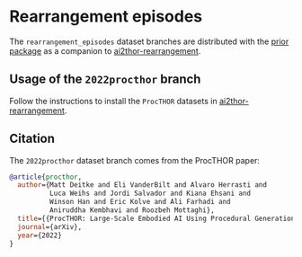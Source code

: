 # Rearrangement episodes

The `rearrangement_episodes` dataset branches are distributed with the [prior package](https://github.com/allenai/prior)
as a companion to [ai2thor-rearrangement](https://github.com/allenai/ai2thor-rearrangement).

## Usage of the `2022procthor` branch
Follow the instructions to install the `ProcTHOR` datasets in
[ai2thor-rearrangement](https://github.com/allenai/ai2thor-rearrangement).

## Citation
The `2022procthor` dataset branch comes from the ProcTHOR paper:

```bibtex
@article{procthor,
  author={Matt Deitke and Eli VanderBilt and Alvaro Herrasti and
          Luca Weihs and Jordi Salvador and Kiana Ehsani and
          Winson Han and Eric Kolve and Ali Farhadi and
          Aniruddha Kembhavi and Roozbeh Mottaghi},
  title={{ProcTHOR: Large-Scale Embodied AI Using Procedural Generation}},
  journal={arXiv},
  year={2022}
}
```
